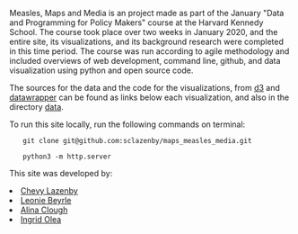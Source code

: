 <title>Measles, Maps and Media</title>

Measles, Maps and Media is an project made as part of the January "Data and Programming for Policy Makers" course at the Harvard Kennedy School. The course took place over two weeks in January 2020, and the entire site, its visualizations, and its background research were completed in this time period. The course was run according to agile methodology and included overviews of web development, command line, github, and data visualization using python and open source code.

The sources for the data and the code for the visualizations, from <a href="https://d3js.org/"> d3</a> and <a href="https://www.datawrapper.de/">datawrapper</a> can be found as links below each visualization, and also in the directory <a href="data">data</a>. 

To run this site locally, run the following commands on terminal: 
<ul><code>git clone git@github.com:sclazenby/maps_measles_media.git</code></ul>
<ul><code>python3 -m http.server</code></ul>


This site was developed by: 
<li><a href="https://github.com/sclazenby">Chevy Lazenby</a></li>
<li><a href="https://github.com/leobey">Leonie Beyrle</a></li>
<li><a href="https://github.com/amclough">Alina Clough</a></li>
<li><a href="https://github.com/ingridolea">Ingrid Olea</a></li>
